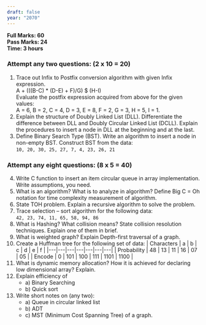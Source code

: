 ```yaml
---
draft: false
year: "2070"
---
```


**Full Marks: 60**\
**Pass Marks: 24**\
**Time: 3 hours**

### Attempt any two questions: (2 x 10 = 20)

1. Trace out Infix to Postfix conversion algorithm with given Infix expression.\
   A + (((B-C) \* (D-E) + F)/G) $ (H-I)\
   Evaluate the postfix expression acquired from above for the given values:\
   A = 6, B = 2, C = 4, D = 3, E = 8, F = 2, G = 3, H = 5, I = 1.
2. Explain the structure of Doubly Linked List (DLL). Differentiate the difference between DLL and Doubly Circular Linked List (DCLL). Explain the procedures to insert a node in DLL at the beginning and at the last.
3. Define Binary Search Type (BST). Write an algorithm to insert a node in non-empty BST. Construct BST from the data:\
   `10, 20, 30, 25, 27, 7, 4, 23, 26, 21`

### Attempt any eight questions: (8 x 5 = 40)

4. Write C function to insert an item circular queue in array implementation. Write assumptions, you need.
5. What is an algorithm? What is to analyze in algorithm? Define Big C = Oh notation for time complexity measurement of algorithm.
6. State TOH problem. Explain a recursive algorithm to solve the problem.
7. Trace selection – sort algorithm for the following data:\
   `42, 23, 74, 11, 65, 58, 94, 86`
8. What is Hashing? What collision means? State collision resolution techniques. Explain one of them in brief.
9. What is weighted graph? Explain Depth-first traversal of a graph.
10. Create a Huffman tree for the following set of data:
    | Characters | a | b | c | d | e | f |
    |---|---|---|---|---|---|---|
    | Probability | 48 | 13 | 11 | 16 | 07 | 05 |
    | Encode | 0 | 101 | 100 | 111 | 1101 | 1100 |
11. What is dynamic memory allocation? How it is achieved for declaring low dimensional array? Explain.
12. Explain efficiency of
    - a) Binary Searching
    - b) Quick sort
13. Write short notes on (any two):
    - a) Queue in circular linked list
    - b) ADT
    - c) MST (Minimum Cost Spanning Tree) of a graph.
